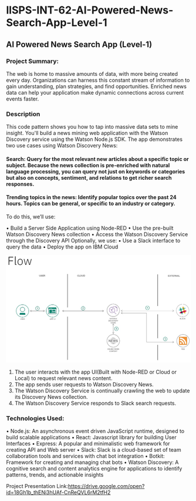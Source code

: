 # llSPS-INT-62-AI-Powered-News-Search-App-Level-1
## AI Powered News Search App (Level-1)
### Project Summary:
The web is home to massive amounts of data, with more being created every day. Organizations can harness this constant stream of information to gain understanding, plan strategies, and find opportunities. Enriched news data can help your application make dynamic connections across current events faster.

### Description
This code pattern shows you how to tap into massive data sets to mine insight. You'll build a news mining web application with the Watson Discovery service using the Watson Node.js SDK. The app demonstrates two use cases using Watson Discovery News:

#### Search: Query for the most relevant new articles about a specific topic or subject. Because the news collection is pre-enriched with natural language processing, you can query not just on keywords or categories but also on concepts, sentiment, and relations to get richer search responses.

#### Trending topics in the news: Identify popular topics over the past 24 hours. Topics can be general, or specific to an industry or category.

To do this, we’ll use:


•	Build a Server Side Application using Node-RED
•	Use the pre-built Watson Discovery News collection
•	Access the Watson Discovery Service through the Discovery API
Optionally, we use:
•	Use a Slack interface to query the data
•	Deploy the app on IBM Cloud

![](Readme%20images/flow.jpg) 

1.	The user interacts with the app UI(Built with Node-RED or Cloud or Local) to request relevant news content.
2.	The app sends user requests to Watson Discovery News.
3.	The Watson Discovery Service is continually crawling the web to update its Discovery News collection.
4.	The Watson Discovery Service responds to Slack search requests.

### Technologies Used:
•	Node.js: An asynchronous event driven JavaScript runtime, designed to build scalable applications
•	React: Javascript library for building User Interfaces
•	Express: A popular and minimalistic web framework for creating API and Web server
•	Slack: Slack is a cloud-based set of team collaboration tools and services with chat bot integration
•	Botkit: Framework for creating and managing chat bots
•	Watson Discovery: A cognitive search and content analytics engine for applications to identify patterns, trends, and actionable insights

Project Presentation Link:https://drive.google.com/open?id=18Gh1b_thENi3hUAf-CnReQVL6rM2tfH2


